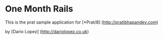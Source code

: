 # One Month Rails

This is the prat sample application for 
[*Prat/8] (http://pratibhapandey.com)

by [Dario Lopez] (http://dariolopez.co.uk)